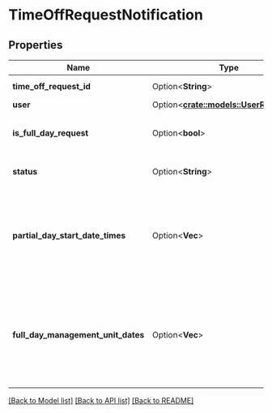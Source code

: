 # TimeOffRequestNotification

## Properties

Name | Type | Description | Notes
------------ | ------------- | ------------- | -------------
**time_off_request_id** | Option<**String**> | The ID of this time off request | [optional]
**user** | Option<[**crate::models::UserReference**](UserReference.md)> |  | [optional]
**is_full_day_request** | Option<**bool**> | Whether this is a full day request (false means partial day) | [optional]
**status** | Option<**String**> | The status of this time off request | [optional]
**partial_day_start_date_times** | Option<**Vec<String>**> | A set of start date-times in ISO-8601 format for partial day requests.  Will be not empty if isFullDayRequest == false | [optional]
**full_day_management_unit_dates** | Option<**Vec<String>**> | A set of dates in yyyy-MM-dd format.  Should be interpreted in the management unit's configured time zone.  Will be not empty if isFullDayRequest == true | [optional]

[[Back to Model list]](../README.md#documentation-for-models) [[Back to API list]](../README.md#documentation-for-api-endpoints) [[Back to README]](../README.md)


